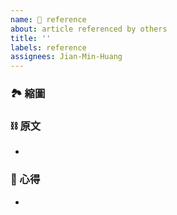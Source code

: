 ```yaml
---
name: 🔗 reference
about: article referenced by others
title: ''
labels: reference
assignees: Jian-Min-Huang
---
```


### 🏞 縮圖

### ⛓ 原文
*

### 📜 心得
*
